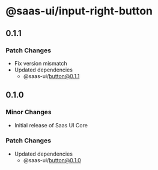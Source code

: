 # @saas-ui/input-right-button

## 0.1.1

### Patch Changes

- Fix version mismatch
- Updated dependencies
  - @saas-ui/button@0.1.1

## 0.1.0

### Minor Changes

- Initial release of Saas UI Core

### Patch Changes

- Updated dependencies
  - @saas-ui/button@0.1.0
